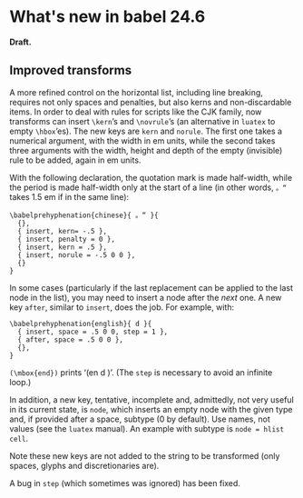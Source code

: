 # What's new in babel 24.6

**Draft.**

## Improved transforms

A more refined control on the horizontal list, including line breaking,
requires not only spaces and penalties, but also kerns and
non-discardable items. In order to deal with rules for scripts like the
CJK family, now transforms can insert `\kern`’s and `\novrule`’s (an
alternative in `luatex` to empty `\hbox`’es). The new keys are `kern`
and `norule`. The first one takes a numerical argument, with the width
in em units, while the second takes three arguments with the width,
height and depth of the empty (invisible) rule to be added, again in
em units.

With the following declaration, the quotation mark is made half-width,
while the period is made half-width only at the start of a line (in other
words, `。“` takes 1.5 em if in the same line):
```
\babelprehyphenation{chinese}{ 。“ }{
  {},
  { insert, kern= -.5 },
  { insert, penalty = 0 },
  { insert, kern = .5 },
  { insert, norule = -.5 0 0 },
  {}
}
```

In some cases (particularly if the last replacement can be applied to
the last node in the list), you may need to insert a node after the
*next* one. A new key `after`, similar to `insert`, does the job. For
example, with:
```
\babelprehyphenation{english}{ d }{
  { insert, space = .5 0 0, step = 1 },
  { after, space = .5 0 0 },
  {},
}
```
`(\mbox{end})` prints ‘(en d )’. (The `step` is necessary to avoid an
infinite loop.)

In addition, a new key, tentative, incomplete and, admittedly, not
very useful in its current state, is `node`, which inserts an empty
node with the given type and, if provided after a space, subtype (0 by
default). Use names, not values (see the `luatex` manual). An example
with subtype is `node = hlist cell`.

Note these new keys are not added to the string to be transformed (only
spaces, glyphs and discretionaries are).

A bug in `step` (which sometimes was ignored) has been fixed.

 
  